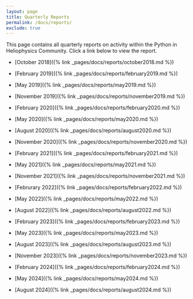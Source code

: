 ```yaml
---
layout: page
title: Quarterly Reports
permalink: /docs/reports/
exclude: true
---
```


This page contains all quarterly reports on activity within the Python in Heliophysics Community. Click a link below to view the report.

 * [October 2018]({% link
_pages/docs/reports/october2018.md %})

 * [February 2019]({% link
_pages/docs/reports/february2019.md %})

 * [May 2019]({% link
_pages/docs/reports/may2019.md %})

 * [November 2019]({% link
_pages/docs/reports/november2019.md %})

 * [February 2020]({% link
_pages/docs/reports/february2020.md %})

 * [May 2020]({% link
_pages/docs/reports/may2020.md %})

 * [August 2020]({% link
_pages/docs/reports/august2020.md %})

 * [November 2020]({% link
_pages/docs/reports/november2020.md %})

 * [February 2021]({% link
_pages/docs/reports/february2021.md %})

 * [May 2021]({% link
_pages/docs/reports/may2021.md %})

 * [November 2021]({% link
_pages/docs/reports/november2021.md %})

 * [Februrary 2022]({% link
_pages/docs/reports/february2022.md %})

 * [May 2022]({% link
_pages/docs/reports/may2022.md %})

 * [August 2022]({% link
_pages/docs/reports/august2022.md %})

 * [February 2023]({% link
_pages/docs/reports/february2023.md %})

 * [May 2023]({% link
_pages/docs/reports/may2023.md %})

 * [August 2023]({% link
_pages/docs/reports/august2023.md %})

* [November 2023]({% link
_pages/docs/reports/november2023.md %})

 * [February 2024]({% link 
_pages/docs/reports/february2024.md %}) 

 * [May 2024]({% link 
_pages/docs/reports/may2024.md %})

 * [August 2024]({% link 
_pages/docs/reports/august2024.md %})
